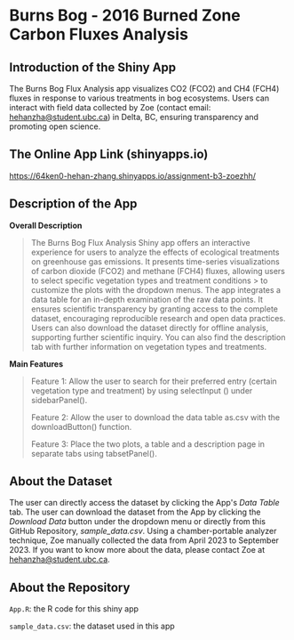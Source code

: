# Burns Bog - 2016 Burned Zone Carbon Fluxes Analysis
## Introduction of the Shiny App
The Burns Bog Flux Analysis app visualizes CO2 (FCO2) and CH4 (FCH4) fluxes in response to various treatments in bog ecosystems. Users can interact with field data collected by Zoe (contact email: hehanzha@student.ubc.ca) in Delta, BC, ensuring transparency and promoting open science. 
## The Online App Link (shinyapps.io)
https://64ken0-hehan-zhang.shinyapps.io/assignment-b3-zoezhh/
## Description of the App
**Overall Description**
> The Burns Bog Flux Analysis Shiny app offers an interactive experience for users to analyze the effects of ecological treatments on greenhouse gas emissions. It
> presents time-series visualizations of carbon dioxide (FCO2) and methane (FCH4) fluxes, allowing users to select specific vegetation types and treatment conditions > to customize the plots with the dropdown menus. The app integrates a data table for an in-depth examination of the raw data points. It ensures scientific
> transparency by granting access to the complete dataset, encouraging reproducible research and open data practices. Users can also download the dataset directly
> for offline analysis, supporting further scientific inquiry. You can also find the description tab with further information on vegetation types and treatments.

**Main Features**

> Feature 1: Allow the user to search for their preferred entry (certain vegetation type and treatment) by using selectInput () under sidebarPanel().
> 
> Feature 2: Allow the user to download the data table as.csv with the downloadButton() function.
> 
> Feature 3: Place the two plots, a table and a description page in separate tabs using tabsetPanel().
## About the Dataset
The user can directly access the dataset by clicking the App's _Data Table_ tab. The user can download the dataset from the App by clicking the _Download Data_ button under the dropdown menu or directly from this GitHub Repository, _sample_data.csv_. Using a chamber-portable analyzer technique, Zoe manually collected the data from April 2023 to September 2023. If you want to know more about the data, please contact Zoe at hehanzha@student.ubc.ca.
## About the Repository
`App.R`: the R code for this shiny app

`sample_data.csv`: the dataset used in this app
